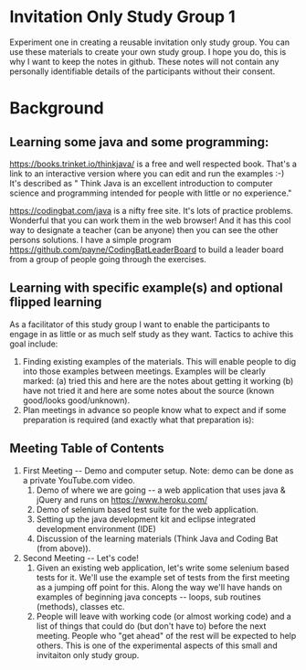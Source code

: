 # Invitation Only Study Group 1

Experiment one in creating a reusable invitation only study group.   You can use these materials to create your own study group.  I hope you do, this is why I want to keep the notes in github.   These notes will not contain any personally identifiable details of the participants without their consent.

# Background

## Learning some java and some programming:

https://books.trinket.io/thinkjava/ is a free and well respected book.    That's a link to an interactive version where you can edit and run the examples :-)   It's described as " Think Java is an excellent introduction to computer science and programming intended for people with little or no experience."


https://codingbat.com/java is a nifty free site.   It's lots of practice problems.  Wonderful that you can work them in the web browser!  And it has this cool way to designate a teacher (can be anyone) then you can see the other persons solutions.     I have a simple program https://github.com/payne/CodingBatLeaderBoard to build a leader board from a group of people going through the exercises.


## Learning with specific example(s) and optional flipped learning

As a facilitator of this study group I want to enable the participants to engage in as little or as much self study as they want.  Tactics to achive this goal include:

1. Finding existing examples of the materials.   This will enable people to dig into those examples between meetings.   Examples will be clearly marked: (a) tried this and here are the notes about getting it working (b) have not tried it and here are some notes about the source (known good/looks good/unknown).
2. Plan meetings in advance so people know what to expect and if some preparation is required (and exactly what that preparation is):


## Meeting Table of Contents

1. First Meeting -- Demo and computer setup.  Note: demo can be done as a private YouTube.com video.
   1. Demo of where we are going -- a web application that uses java & jQuery and runs on https://www.heroku.com/ 
   2. Demo of selenium based test suite for the web application.
   3. Setting up the java development kit and eclipse integrated development environment (IDE)
   4. Discussion of the learning materials (Think Java and Coding Bat (from above)).
2. Second Meeting -- Let's code!
   1. Given an existing web application, let's write some selenium based tests for it.   We'll use the example set of tests from the first meeting as a jumping off point for this.  Along the way we'll have hands on examples of beginning java concepts -- loops, sub routines (methods), classes etc.
   2. People will leave with working code (or almost working code) and a list of things that could do (but don't have to) before the next meeting.   People who "get ahead" of the rest will be expected to help others.  This is one of the experimental aspects of this small and invitaiton only study group.
   
   
